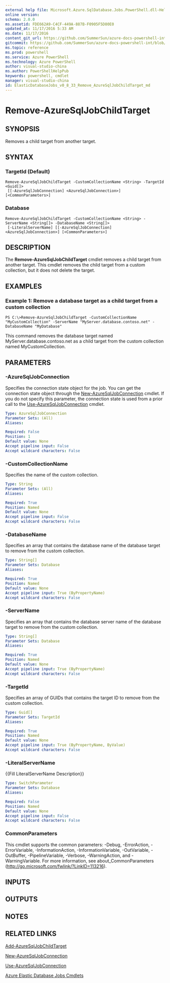 ```yaml
---
external help file: Microsoft.Azure.SqlDatabase.Jobs.PowerShell.dll-Help.xml
online version:
schema: 2.0.0
ms.assetid: FDE662A9-C4CF-449A-887B-F0905F5D80E0
updated_at: 11/17/2016 5:33 AM
ms.date: 11/17/2016
content_git_url: https://github.com/SummerSun/azure-docs-powershell-int/blob/master/azureps-cmdlets-docs/ElasticDatabaseJobs/v0.8.33/Remove-AzureSqlJobChildTarget.md
gitcommit: https://github.com/SummerSun/azure-docs-powershell-int/blob/2692a7998846b66d06a416c56978167da402f8d5/azureps-cmdlets-docs/ElasticDatabaseJobs/v0.8.33/Remove-AzureSqlJobChildTarget.md
ms.topic: reference
ms.prod: powershell
ms.service: Azure PowerShell
ms.technology: Azure PowerShell
author: visual-studio-china
ms.author: PowerShellHelpPub
keywords: powershell, cmdlet
manager: visual-studio-china
id: ElasticDatabaseJobs_v0_8_33_Remove_AzureSqlJobChildTarget_md
---
```


# Remove-AzureSqlJobChildTarget

## SYNOPSIS
Removes a child target from another target.

## SYNTAX

### TargetId (Default)
```
Remove-AzureSqlJobChildTarget -CustomCollectionName <String> -TargetId <Guid[]>
 [[-AzureSqlJobConnection] <AzureSqlJobConnection>] [<CommonParameters>]
```

### Database
```
Remove-AzureSqlJobChildTarget -CustomCollectionName <String> -ServerName <String[]> -DatabaseName <String[]>
 [-LiteralServerName] [[-AzureSqlJobConnection] <AzureSqlJobConnection>] [<CommonParameters>]
```

## DESCRIPTION
The **Remove-AzureSqlJobChildTarget** cmdlet removes a child target from another target.
This cmdlet removes the child target from a custom collection, but it does not delete the target.

## EXAMPLES

### Example 1: Remove a database target as a child target from a custom collection
```
PS C:\>Remove-AzureSqlJobChildTarget -CustomCollectionName "MyCustomCollection" -ServerName "MyServer.database.contoso.net" -DatabaseName "MyDatabase"
```

This command removes the database target named MyServer.database.contoso.net as a child target from the custom collection named MyCustomCollection.

## PARAMETERS

### -AzureSqlJobConnection
Specifies the connection state object for the job.
You can get the connection state object through the [New-AzureSqlJobConnection](./New-AzureSqlJobConnection.md) cmdlet.
If you do not specify this parameter, the connection state is used from a prior call to the [Use-AzureSqlJobConnection](./Use-AzureSqlJobConnection.md) cmdlet.

```yaml
Type: AzureSqlJobConnection
Parameter Sets: (All)
Aliases:

Required: False
Position: 1
Default value: None
Accept pipeline input: False
Accept wildcard characters: False
```

### -CustomCollectionName
Specifies the name of the custom collection.

```yaml
Type: String
Parameter Sets: (All)
Aliases:

Required: True
Position: Named
Default value: None
Accept pipeline input: False
Accept wildcard characters: False
```

### -DatabaseName
Specifies an array that contains the database name of the database target to remove from the custom collection.

```yaml
Type: String[]
Parameter Sets: Database
Aliases:

Required: True
Position: Named
Default value: None
Accept pipeline input: True (ByPropertyName)
Accept wildcard characters: False
```

### -ServerName
Specifies an array that contains the database server name of the database target to remove from the custom collection.

```yaml
Type: String[]
Parameter Sets: Database
Aliases:

Required: True
Position: Named
Default value: None
Accept pipeline input: True (ByPropertyName)
Accept wildcard characters: False
```

### -TargetId
Specifies an array of GUIDs that contains the target ID to remove from the custom collection.

```yaml
Type: Guid[]
Parameter Sets: TargetId
Aliases:

Required: True
Position: Named
Default value: None
Accept pipeline input: True (ByPropertyName, ByValue)
Accept wildcard characters: False
```

### -LiteralServerName
{{Fill LiteralServerName Description}}

```yaml
Type: SwitchParameter
Parameter Sets: Database
Aliases:

Required: False
Position: Named
Default value: None
Accept pipeline input: False
Accept wildcard characters: False
```

### CommonParameters
This cmdlet supports the common parameters: -Debug, -ErrorAction, -ErrorVariable, -InformationAction, -InformationVariable, -OutVariable, -OutBuffer, -PipelineVariable, -Verbose, -WarningAction, and -WarningVariable. For more information, see about_CommonParameters (http://go.microsoft.com/fwlink/?LinkID=113216).

## INPUTS

## OUTPUTS

## NOTES

## RELATED LINKS

[Add-AzureSqlJobChildTarget](xref:ElasticDatabaseJobs/v0.8.33/Add-AzureSqlJobChildTarget.md)

[New-AzureSqlJobConnection](xref:ElasticDatabaseJobs/v0.8.33/New-AzureSqlJobConnection.md)

[Use-AzureSqlJobConnection](xref:ElasticDatabaseJobs/v0.8.33/Use-AzureSqlJobConnection.md)

[Azure Elastic Database Jobs Cmdlets](xref:ElasticDatabaseJobs/v0.8.33/ElasticDatabaseJobs.md)
